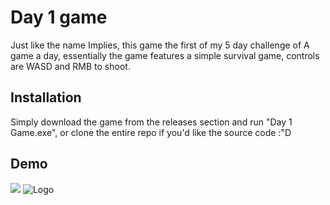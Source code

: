 # Day 1 game

Just like the name Implies, this game the first of my 5 day challenge of A game a day,
essentially the game features a simple survival game, controls are WASD and RMB to shoot.

## Installation

Simply download the game from the releases section and run "Day 1 Game.exe", 
or clone the entire repo if you'd like the source code :"D
    
## Demo
![](https://i.ibb.co/cF73W92/Day-1-Game.gif)
![Logo](https://i.ibb.co/wWpzTnk/Light-bg-LOGO.png)
